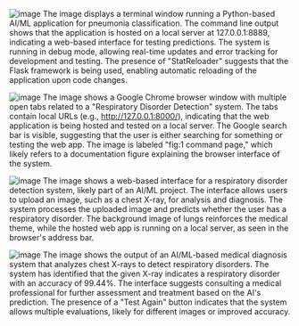 ![image](https://github.com/user-attachments/assets/9197aebb-c55a-4500-961d-671737f9c090)
 The image displays a terminal window running a Python-based AI/ML application for pneumonia classification.
 The command line output shows that the application is hosted on a local server at 127.0.0.1:8889, indicating a web-based interface for testing predictions.
 The system is running in debug mode, allowing real-time updates and error tracking for development and testing.
 The presence of "StatReloader" suggests that the Flask framework is being used, enabling automatic reloading of the application upon code changes.
 
![image](https://github.com/user-attachments/assets/c2062f15-7843-4b27-ae20-5f137c14a7f0)
 The image shows a Google Chrome browser window with multiple open tabs related to a "Respiratory Disorder Detection" system.
 The tabs contain local URLs (e.g., http://127.0.0.1:8000/), indicating that the web application is being hosted and tested on a local server.
 The Google search bar is visible, suggesting that the user is either searching for something or testing the web app.
 The image is labeled "fig:1 command page," which likely refers to a documentation figure explaining the browser interface of the system.
 
![image](https://github.com/user-attachments/assets/ba19f95b-b876-4462-ac14-018e103397d6)
 The image shows a web-based interface for a respiratory disorder detection system, likely part of an AI/ML project.
 The interface allows users to upload an image, such as a chest X-ray, for analysis and diagnosis.
 The system processes the uploaded image and predicts whether the user has a respiratory disorder.
 The background image of lungs reinforces the medical theme, while the hosted web app is running on a local server, as seen in the browser's address bar.
 
![image](https://github.com/user-attachments/assets/cf7027e1-a7ba-433d-911a-f1a703d95b69)
 The image shows the output of an AI/ML-based medical diagnosis system that analyzes chest X-rays to detect respiratory disorders.
 The system has identified that the given X-ray indicates a respiratory disorder with an accuracy of 99.44%.
 The interface suggests consulting a medical professional for further assessment and treatment based on the AI's prediction.
 The presence of a "Test Again" button indicates that the system allows multiple evaluations, likely for different images or improved accuracy.
